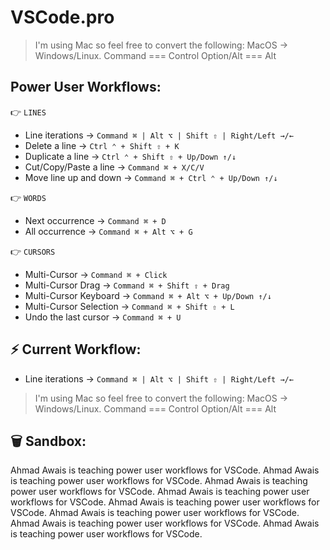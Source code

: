 # VSCode.pro

> I'm using Mac so feel free to convert the following:
> MacOS         →   Windows/Linux.
> Command      ===  Control
> Option/Alt   ===  Alt

## Power User Workflows:

👉 `LINES`
- Line iterations            →     `Command ⌘ | Alt ⌥ | Shift ⇧ | Right/Left →/←`
- Delete a line              →     `Ctrl ⌃ + Shift ⇧ + K`
- Duplicate a line           →     `Ctrl ⌃ + Shift ⇧ + Up/Down ↑/↓`
- Cut/Copy/Paste a line      →     `Command ⌘ + X/C/V`
- Move line up and down      →     `Command ⌘ + Ctrl ⌃ + Up/Down ↑/↓`

👉 `WORDS`
- Next occurrence            →     `Command ⌘ + D`
- All occurrence             →     `Command ⌘ + Alt ⌥ + G`

👉 `CURSORS`
- Multi-Cursor               →     `Command ⌘ + Click`
- Multi-Cursor Drag          →     `Command ⌘ + Shift ⇧ + Drag`
- Multi-Cursor Keyboard      →     `Command ⌘ + Alt ⌥ + Up/Down ↑/↓`
- Multi-Cursor Selection     →     `Command ⌘ + Shift ⇧ + L`
- Undo the last cursor       →     `Command ⌘ + U`



















## ⚡ Current Workflow:

- Line iterations            →     `Command ⌘ | Alt ⌥ | Shift ⇧ | Right/Left →/←`

> I'm using Mac so feel free to convert the following:
> MacOS         →   Windows/Linux.
> Command      ===  Control
> Option/Alt   ===  Alt



## 🗑 Sandbox:

Ahmad Awais is teaching power user workflows for VSCode.
Ahmad Awais is teaching power user workflows for VSCode.
Ahmad Awais is teaching power user workflows for VSCode.
Ahmad Awais is teaching power user workflows for VSCode.
Ahmad Awais is teaching power user workflows for VSCode.
Ahmad Awais is teaching power user workflows for VSCode.
Ahmad Awais is teaching power user workflows for VSCode.
Ahmad Awais is teaching power user workflows for VSCode.